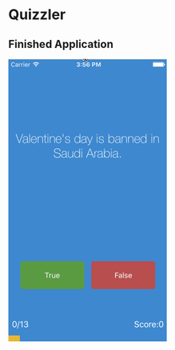 # Quizzler
## Finished Application
<img src="https://github.com/sem1colon/Images/blob/master/Quizzler.gif" alt="quizzer"/>
